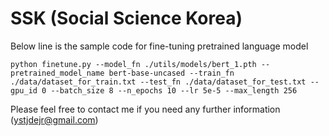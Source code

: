 # SSK (Social Science Korea)

Below line is the sample code for fine-tuning pretrained language model

    python finetune.py --model_fn ./utils/models/bert_1.pth --pretrained_model_name bert-base-uncased --train_fn ./data/dataset_for_train.txt --test_fn ./data/dataset_for_test.txt --gpu_id 0 --batch_size 8 --n_epochs 10 --lr 5e-5 --max_length 256

Please feel free to contact me if you need any further information (ystjdejr@gmail.com)
